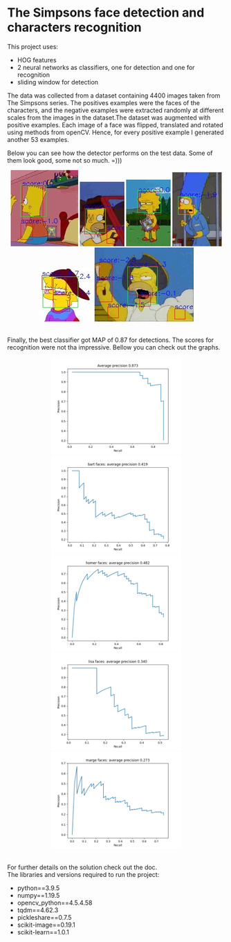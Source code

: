 # The Simpsons face detection and characters recognition

This project uses:
<ul>
  <li>HOG features</li>
  <li>2 neural networks as classifiers, one for detection and one for recognition</li>
  <li>sliding window for detection</li>
</ul>

The data was collected from a dataset containing 4400 images taken from The Simpsons series. The positives examples were the faces of the characters, and the negative examples were extracted randomly at different scales from the images in the dataset.The dataset was augmented with positive examples. Each image of a face was flipped, translated and rotated using methods from openCV. Hence, for every positive example I generated another 53 examples.

Below you can see how the detector performs on the test data. Some of them look good, some not so much. =)))

<div align='center' min-width=820>
  <img src='data/salveazaFisiere/detections/detections_bart_simpson_0.jpg' float='left'>
  <img src='data/salveazaFisiere/detections/detections_homer_simpson_5.jpg' float='right' >
  <img src='data/salveazaFisiere/detections/detections_lisa_simpson_7.jpg' float='right' >
  <img src='data/salveazaFisiere/detections/detections_marge_simpson_6.jpg' float='right' >
  <img src='data/salveazaFisiere/detections/detections_lisa_simpson_5.jpg' float='right' >
  <img src='data/salveazaFisiere/detections/detections_homer_simpson_9.jpg' float='right' >
</div>

<br>Finally, the best classifier got MAP of 0.87 for detections. The scores for recognition were not tha impressive. Bellow you can check out the graphs. 

<div align='center' min-width=820>
  <img src='data/salveazaFisiere/average_precision_all_faces.png' width=300 float='left'>
  <img src='data/salveazaFisiere/average_precision_bart.png' width=300 float='left'>
  <img src='data/salveazaFisiere/average_precision_homer.png' width=300 float='left'>
  <img src='data/salveazaFisiere/average_precision_lisa.png' width=300 float='left'>
  <img src='data/salveazaFisiere/average_precision_marge.png' width=300 float='left'>
</div>

<br>For further details on the solution check out the doc.
<br>The libraries and versions required to run the project:
<ul>
  <li>python==3.9.5</li>
  <li>numpy==1.19.5</li>
  <li>opencv_python==4.5.4.58</li>
  <li>tqdm==4.62.3</li>  
  <li>pickleshare==0.7.5</li>
  <li>scikit-image==0.19.1</li>
  <li>scikit-learn==1.0.1</li>
</ul>
